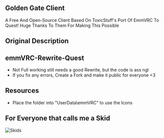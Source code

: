 ## Golden Gate Client
A Free And Open-Source Client Based On ToxicStuff's Port Of EmmVRC To Quest!
Huge Thanks To Them For Making This Possible
## Original Description
## emmVRC-Rewrite-Quest
* Not Full working still needs a good Rewrite, but the code is ass ngl
* If you fix any errors, Create a Fork and make it public for everyone <3

## Resources
* Place the folder into "UserData\emmVRC" to use the Icons

## For Everyone that calls me a Skid
![Skids](https://i.ibb.co/BzkJTBs/68747470733a2f2f63646e2e646973636f72646170702e636f6d2f6174746163686d656e74732f3130313339303837373033.jpg)
